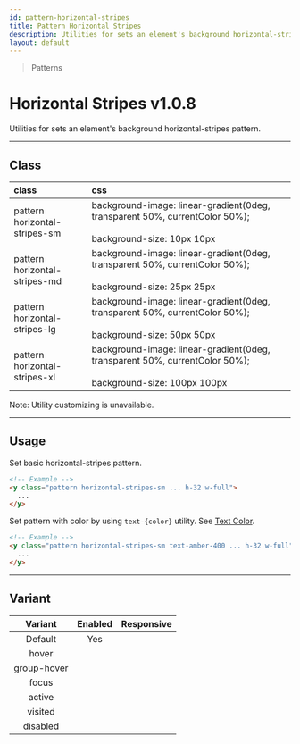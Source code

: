 ```yaml
---
id: pattern-horizontal-stripes
title: Pattern Horizontal Stripes
description: Utilities for sets an element's background horizontal-stripes pattern.
layout: default
---
```


> Patterns

# Horizontal Stripes <span class="ml-1 px-2 py-1 text-sm text-gray-600 bg-gray-300">v1.0.8</span>

Utilities for sets an element's background horizontal-stripes pattern.

---

## Class

| <span class="px-3 py-1 text-white bg-charcoal-100 rounded-full">class</span> | <span class="px-3 py-1 text-white bg-charcoal-100 rounded-full">css</span> | |
|:--|:--|:-:|
| pattern <br> horizontal-stripes-sm | background-image: linear-gradient(0deg, transparent 50%, currentColor 50%); <br><br> background-size: 10px 10px | <y class="pattern horizontal-stripes-sm w-32 h-56"></y> |
| pattern <br> horizontal-stripes-md | background-image: linear-gradient(0deg, transparent 50%, currentColor 50%); <br><br> background-size: 25px 25px | <y class="pattern horizontal-stripes-md w-32 h-56"></y> |
| pattern <br> horizontal-stripes-lg | background-image: linear-gradient(0deg, transparent 50%, currentColor 50%); <br><br> background-size: 50px 50px | <y class="pattern horizontal-stripes-lg w-32 h-56"></y> |
| pattern <br> horizontal-stripes-xl | background-image: linear-gradient(0deg, transparent 50%, currentColor 50%); <br><br> background-size: 100px 100px | <y class="pattern horizontal-stripes-xl w-32 h-56"></y> |

<y class="m-4 p-3 border-l-8 border-gray-600 text-sm text-gray-600 bg-gray-200">
  <span class="pr-1 font-semibold">
    Note:
  </span>
  Utility customizing is unavailable.
</y>

---

## Usage

Set basic horizontal-stripes pattern.

<y class="px-4 my-2 mx-auto w-56">
  <y class="pattern horizontal-stripes-sm h-32"></y>
</y>


```html
<!-- Example -->
<y class="pattern horizontal-stripes-sm ... h-32 w-full">
  ...
</y>
```

Set pattern with color by using `text-{color}` utility. See [Text Color](/text-color/).

<y class="px-4 my-2 mx-auto w-56">
  <y class="pattern horizontal-stripes-sm h-32 text-amber-400"></y>
</y>


```html
<!-- Example -->
<y class="pattern horizontal-stripes-sm text-amber-400 ... h-32 w-full">
  ...
</y>
```

---

## Variant

| <span class="font-semibold underline">Variant</span> | <span class="font-semibold underline">Enabled</span> | <span class="font-semibold underline">Responsive</span> |
|:-:|:-:|:-:|
| Default | Yes | |
| hover| | |
| group-hover | | |
| focus | | |
| active | | |
| visited | | |
| disabled | | |